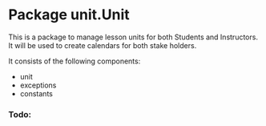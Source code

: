 # Package unit.Unit

This is a package to manage lesson units for both Students and Instructors.
It will be used to create calendars for both stake holders.

It consists of the following components:
- unit
- exceptions
- constants

### Todo:
